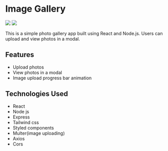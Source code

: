 <h1>Image Gallery</h1>
<img src="https://github.com/shibilamjad/MERN-Image-Gallery/assets/144805618/da529e66-c9d5-411d-bbc6-47a2dac7ad92" /> 
<img src="https://github.com/shibilamjad/MERN-Image-Gallery/assets/144805618/098ff8ab-6a75-4f93-9d70-d5c198a5cfb7" /> 

<p>This is a simple photo gallery app built using React and Node.js. Users can upload and view photos in a modal.</p>

<h2>Features</h2>
<ul>
  <li>Upload photos
</li>
  <li>View photos in a modal
</li>
  <li>Image upload progress bar animation
</li>
</ul>
<h2>Technologies Used
</h2>
<ul>
  <li>React</li>
  <li>Node js</li>
  <li>Express</li>
  <li>Tailwind  css</li>
  <li>Styled components</li>
  <li>Multer(image uploading)</li>
  <li>Axios</li>
  <li>Cors</li>
</ul>
